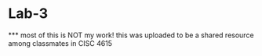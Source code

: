 # Lab-3

*** most of this is NOT my work! this was uploaded to be a shared resource among classmates in CISC 4615
